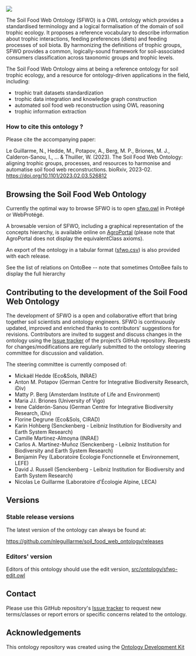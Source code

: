 <!-- [![Build Status](https://travis-ci.org/nleguillarme/sfwo.svg?branch=master)](https://travis-ci.org/nleguillarme/sfwo)
[![DOI](https://zenodo.org/badge/13996/nleguillarme/sfwo.svg)](https://zenodo.org/badge/latestdoi/13996/nleguillarme/sfwo) -->

<!-- <a><img align="right" width="300" src="https://i.ibb.co/QQtPKJM/sfwo-logo.png" alt="Soil Food Web Ontology"></a> -->

![](https://i.ibb.co/QQtPKJM/sfwo-logo.png)

The Soil Food Web Ontology (SFWO) is a OWL ontology which provides a standardised terminology and a logical formalisation of the domain of soil trophic ecology. It proposes a reference vocabulary to describe information about trophic interactions, feeding preferences (diets) and feeding processes of soil biota. By harmonizing the definitions of trophic groups, SFWO provides a common, logically-sound framework for soil-associated consumers classification across taxonomic groups and trophic levels.

The Soil Food Web Ontology aims at being a reference ontology for soil trophic ecology, and a resource for ontology-driven applications in the field, including:
- trophic trait datasets standardization
- trophic data integration and knowledge graph construction
- automated soil food web reconstruction using OWL reasoning
- trophic information extraction

### How to cite this ontology ?

Please cite the accompanying paper:

Le Guillarme, N., Hedde, M., Potapov, A., Berg, M. P., Briones, M. J., Calderon-Sanou, I., ... & Thuiller, W. (2023). The Soil Food Web Ontology: aligning trophic groups, processes, and resources to harmonise and automatise soil food web reconstructions. bioRxiv, 2023-02. https://doi.org/10.1101/2023.02.03.526812

## Browsing the Soil Food Web Ontology

Currently the optimal way to browse SFWO is to open [sfwo.owl](http://github.com/nleguillarme/soil_food_web_ontology/releases/latest/download/sfwo.owl) in Protégé or WebProtégé.

A browsable version of SFWO, including a graphical representation of the concepts hierarchy, is available online on [AgroPortal](https://agroportal.lirmm.fr/ontologies/SFWO) (please note that AgroPortal does not display the equivalentClass axioms).

An export of the ontology in a tabular format ([sfwo.csv](http://github.com/nleguillarme/soil_food_web_ontology/releases/latest/download/sfwo.csv)) is also provided with each release.

See the list of relations on OntoBee -- note that sometimes OntoBee fails to display the full hierarchy

## Contributing to the development of the Soil Food Web Ontology

The development of SFWO is a open and collaborative effort that bring together soil scientists and ontology engineers. SFWO is continuously updated, improved and enriched thanks to contributors’ suggestions for revisions. Contributors are invited to suggest and discuss changes in the ontology using the [Issue tracker](https://github.com/nleguillarme/soil_food_web_ontology/issues) of the project’s GitHub repository. Requests for changes/modifications are regularly submitted to the ontology steering committee for discussion and validation.

The steering committee is currently composed of:
- Mickaël Hedde (Eco&Sols, INRAE)
- Anton M. Potapov (German Centre for Integrative Biodiversity Research, iDiv)
- Matty P. Berg (Amsterdam Institute of Life and Environment)
- Maria J.I. Briones (University of Vigo)
- Irene Calderón-Sanou (German Centre for Integrative Biodiversity Research, iDiv)
- Florine Degrune (Eco&Sols, CIRAD)
- Karin Hohberg (Senckenberg - Leibniz Institution for Biodiversity and Earth System Research)
- Camille Martinez-Almoyna (INRAE)
- Carlos A. Martínez-Muñoz (Senckenberg - Leibniz Institution for Biodiversity and Earth System Research)
- Benjamin Pey (Laboratoire Ecologie Fonctionnelle et Environnement, LEFE)
- David J. Russell (Senckenberg - Leibniz Institution for Biodiversity and Earth System Research)
- Nicolas Le Guillarme (Laboratoire d'Écologie Alpine, LECA)

## Versions

### Stable release versions

The latest version of the ontology can always be found at:

https://github.com/nleguillarme/soil_food_web_ontology/releases

<!-- http://purl.obolibrary.org/obo/stwo.owl

(note this will not show up until the request has been approved by obofoundry.org)-->

### Editors' version

Editors of this ontology should use the edit version, [src/ontology/sfwo-edit.owl](src/ontology/sfwo-edit.owl)

## Contact

Please use this GitHub repository's [Issue tracker](https://github.com/nleguillarme/sfwo/issues) to request new terms/classes or report errors or specific concerns related to the ontology.

## Acknowledgements

This ontology repository was created using the [Ontology Development Kit](https://github.com/INCATools/ontology-development-kit)
